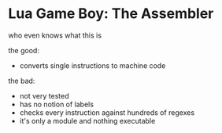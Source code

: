 # Lua Game Boy: The Assembler

who even knows what this is

the good:

- converts single instructions to machine code

the bad:

- not very tested
- has no notion of labels
- checks every instruction against hundreds of regexes
- it's only a module and nothing executable
